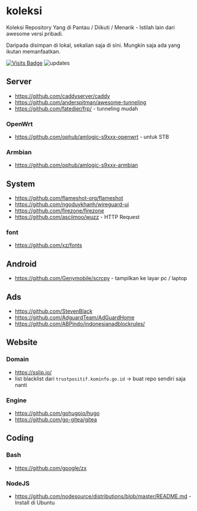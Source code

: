 # koleksi
Koleksi Repository Yang di Pantau / Diikuti / Menarik - Istilah lain dari awesome versi pribadi.

Daripada disimpan di lokal, sekalian saja di sini. Mungkin saja ada yang ikutan memanfaatkan.

[![Visits Badge](https://badges.pufler.dev/visits/banghasan/koleksi)](https://badges.pufler.dev) ![updates](https://badges.pufler.dev/updated/banghasan/koleksi)

## Server

- https://github.com/caddyserver/caddy
- https://github.com/anderspitman/awesome-tunneling
- https://github.com/fatedier/frp/ - tunneling mudah

### OpenWrt

- https://github.com/ophub/amlogic-s9xxx-openwrt - untuk STB

### Armbian

- https://github.com/ophub/amlogic-s9xxx-armbian


## System

- https://github.com/flameshot-org/flameshot
- https://github.com/ngoduykhanh/wireguard-ui
- https://github.com/firezone/firezone
- https://github.com/asciimoo/wuzz - HTTP Request

### font

- https://github.com/xz/fonts

## Android

- https://github.com/Genymobile/scrcpy - tampilkan ke layar pc / laptop


## Ads

- https://github.com/StevenBlack
- https://github.com/AdguardTeam/AdGuardHome
- https://github.com/ABPindo/indonesianadblockrules/

## Website

### Domain

- https://sslip.io/
-  list blacklist dari `trustpositif.kominfo.go.id` -> buat repo sendiri saja nanti


### Engine

- https://github.com/gohugoio/hugo
- https://github.com/go-gitea/gitea 

## Coding

### Bash

- https://github.com/google/zx

### NodeJS

- https://github.com/nodesource/distributions/blob/master/README.md - Install di Ubuntu
